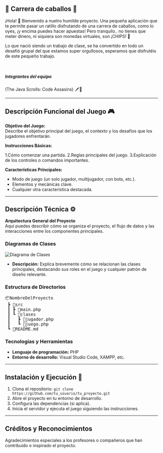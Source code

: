 ## 🏇 Carrera de caballos 🏇

¡Hola! 👋
Bienvenido a nuetro humilde proyecto. Una pequeña aplicación que te permite pasar un ratillo disfrutando de una carrera de caballos, como lo oyes, ¡y encima puedes hacer apuestas! Pero tranquilo.. no tienes que meter dinero, ni siquiera son monedas virtuales, son ¡CHIPS! 🍪



Lo que nació siendo un trabajo de clase, se ha convertido en todo un desafió grupal del que estamos super orgullosos, esperamos que disfrutéis de este pequeño trabajo.

</br>

##### Integrantes del equipo
(The Java Scrolls: Code Assasins)
🗡️📜

---

## Descripción Funcional del Juego 🎮
**Objetivo del Juego:**  
Describe el objetivo principal del juego, el contexto y los desafíos que los jugadores enfrentarán.

**Instrucciones Básicas:**

1.Cómo comenzar una partida.
2.Reglas principales del juego.
3.Explicación de los controles o comandos importantes.

**Características Principales:**
- Modo de juego (un solo jugador, multijugador, con bots, etc.).
- Elementos y mecánicas clave.
- Cualquier otra característica destacada.

---

## Descripción Técnica ⚙️
**Arquitectura General del Proyecto**  
Aquí puedes describir cómo se organiza el proyecto, el flujo de datos y las interacciones entre los componentes principales.

### Diagramas de Clases
![Diagrama de Clases](ruta/a/diagrama_de_clases.png)
- **Descripción:** Explica brevemente cómo se relacionan las clases principales, destacando sus roles en el juego y cualquier patrón de diseño relevante.

### Estructura de Directorios

<pre>
📦NombreDelProyecto
 ┣ 📂src
 ┃ ┣ 📜main.php
 ┃ ┗ 📜clases
 ┃   ┣ 📜jugador.php
 ┃   ┗ 📜juego.php
 ┗ 📜README.md
</pre>

### Tecnologías y Herramientas
- **Lenguaje de programación:** PHP
- **Entorno de desarrollo:** Visual Studio Code, XAMPP, etc.

---

## Instalación y Ejecución 🚀
1. Clona el repositorio: `git clone https://github.com/tu_usuario/tu_proyecto.git`
2. Abre el proyecto en tu entorno de desarrollo.
3. Configura las dependencias (si aplica).
4. Inicia el servidor y ejecuta el juego siguiendo las instrucciones.

---

## Créditos y Reconocimientos
Agradecimientos especiales a los profesores o compañeros que han contribuido o inspirado el proyecto.